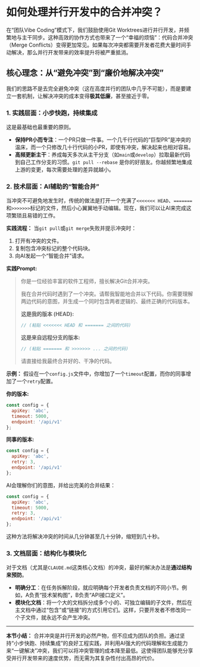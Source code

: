 # 如何处理并行开发中的合并冲突？

在“团队Vibe Coding”模式下，我们鼓励使用Git Worktrees进行并行开发，并频繁地与主干同步。这种高效的协作方式也带来了一个“幸福的烦恼”：代码合并冲突（Merge Conflicts）变得更加常见。如果每次冲突都需要开发者花费大量时间手动解决，那么并行开发带来的效率提升将被严重抵消。

## 核心理念：从“避免冲突”到“廉价地解决冲突”

我们的思路不是去完全避免冲突（这在高度并行的团队中几乎不可能），而是要建立一套机制，让解决冲突的成本变得**极其低廉**，甚至接近于零。

### 1. 实践层面：小步快跑，持续集成

这是最基础也最重要的原则。
- **保持PR小而专注**：一个PR只做一件事。一个几千行代码的“巨型PR”是冲突的温床，而一个只修改几十行代码的小PR，即使有冲突，解决起来也相对容易。
- **高频更新主干**：养成每天多次从主干分支（如`main`或`develop`）拉取最新代码到自己工作分支的习惯。`git pull --rebase` 是你的好朋友。你越频繁地集成上游的变更，每次需要处理的差异就越小。

### 2. 技术层面：AI辅助的“智能合并”

当冲突不可避免地发生时，传统的做法是打开一个充满了`<<<<<<< HEAD`、`=======`和`>>>>>>>`标记的文件，然后小心翼翼地手动编辑。现在，我们可以让AI来完成这项繁琐且易错的工作。

**实践流程：**
当`git pull`或`git merge`失败并提示冲突时：
1.  打开有冲突的文件。
2.  复制包含冲突标记的整个代码块。
3.  向AI发起一个“智能合并”请求。

**实践Prompt:**
> 你是一位经验丰富的软件工程师，擅长解决Git合并冲突。
>
> 我在合并代码时遇到了一个冲突。请帮我智能地合并以下代码。你需要理解两边代码的意图，并生成一个同时包含两者逻辑的、最终正确的代码版本。
>
> **这是我的版本 (HEAD):**
> ```javascript
> // (粘贴 <<<<<<< HEAD 和 ======= 之间的代码)
> ```
>
> **这是来自远程分支的版本:**
> ```javascript
> // (粘贴 ======= 和 >>>>>>> ... 之间的代码)
> ```
>
> 请直接给我最终合并好的、干净的代码。

**示例：**
假设在一个`config.js`文件中，你增加了一个`timeout`配置，而你的同事增加了一个`retry`配置。

**你的版本:**
```javascript
const config = {
  apiKey: 'abc',
  timeout: 5000,
  endpoint: '/api/v1'
};
```

**同事的版本:**
```javascript
const config = {
  apiKey: 'abc',
  retry: 3,
  endpoint: '/api/v1'
};
```

AI会理解你们的意图，并给出完美的合并结果：
```javascript
const config = {
  apiKey: 'abc',
  timeout: 5000,
  retry: 3,
  endpoint: '/api/v1'
};
```
这种方法将解决冲突的时间从几分钟甚至几十分钟，缩短到几十秒。

### 3. 文档层面：结构化与模块化

对于文档（尤其是`CLAUDE.md`这类核心文档）的冲突，最好的解决办法是**通过结构来预防**。
- **明确分工**：在任务拆解阶段，就应明确每个开发者负责文档的不同小节。例如，A负责“技术架构图”，B负责“API接口定义”。
- **模块化文档**：将一个大的文档拆分成多个小的、可独立编辑的子文件，然后在主文档中通过“包含”或“链接”的方式引用它们。这样，只要开发者不修改同一个子文件，就永远不会产生冲突。

---

**本节小结：** 合并冲突是并行开发的必然产物，但不应成为团队的负担。通过坚持“小步快跑、持续集成”的良好工程实践，并利用AI强大的代码理解和生成能力来“一键解决”冲突，我们可以将冲突管理的成本降至最低。这使得团队能够充分享受并行开发带来的速度优势，而无需为其复杂性付出高昂的代价。